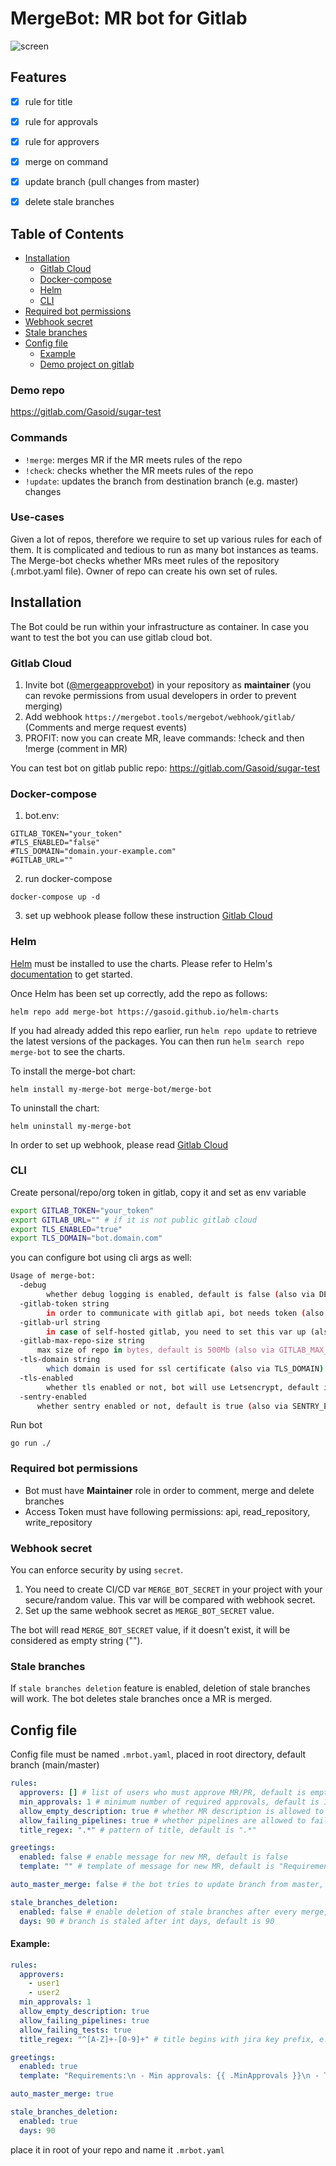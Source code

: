 # MergeBot: MR bot for Gitlab

![screen](screen.webp)

## Features
- [x] rule for title
- [x] rule for approvals
- [x] rule for approvers
- [x] merge on command
- [x] update branch (pull changes from master)
- [x] delete stale branches


## Table of Contents

- [Installation](#installation)
  - [Gitlab Cloud](#gitlab-cloud)
  - [Docker-compose](#Docker-compose)
  - [Helm](#helm)
  - [CLI](#cli)
- [Required bot permissions](#required-bot-permissions)
- [Webhook secret](#webhook-secret)
- [Stale branches](#stale-branches)
- [Config file](#config-file)
  - [Example](#example)
  - [Demo project on gitlab](https://gitlab.com/Gasoid/sugar-test)


### Demo repo

https://gitlab.com/Gasoid/sugar-test

### Commands
- `!merge`: merges MR if the MR meets rules of the repo
- `!check`: checks whether the MR meets rules of the repo
- `!update`: updates the branch from destination branch (e.g. master) changes

### Use-cases
Given a lot of repos,  therefore we require to set up various rules for each of them. It is complicated and tedious to run as many bot instances as teams.
The Merge-bot checks whether MRs meet rules of the repository (.mrbot.yaml file). Owner of repo can create his own set of rules.

## Installation
The Bot could be run within your infrastructure as container.
In case you want to test the bot you can use gitlab cloud bot.


### Gitlab Cloud
1. Invite bot ([@mergeapprovebot](https://gitlab.com/mergeapprovebot)) in your repository as **maintainer** (you can revoke permissions from usual developers in order to prevent merging)
2. Add webhook `https://mergebot.tools/mergebot/webhook/gitlab/` (Comments and merge request events)
3. PROFIT: now you can create MR, leave commands: !check and then !merge (comment in MR)

You can test bot on gitlab public repo: https://gitlab.com/Gasoid/sugar-test

### Docker-compose

1. bot.env:
```
GITLAB_TOKEN="your_token"
#TLS_ENABLED="false"
#TLS_DOMAIN="domain.your-example.com"
#GITLAB_URL=""
```

2. run docker-compose
```
docker-compose up -d
```

3. set up webhook please follow these instruction [Gitlab Cloud](#gitlab-cloud)

### Helm

[Helm](https://helm.sh) must be installed to use the charts.  Please refer to
Helm's [documentation](https://helm.sh/docs) to get started.

Once Helm has been set up correctly, add the repo as follows:

    helm repo add merge-bot https://gasoid.github.io/helm-charts

If you had already added this repo earlier, run `helm repo update` to retrieve
the latest versions of the packages.  You can then run `helm search repo merge-bot` to see the charts.

To install the merge-bot chart:

    helm install my-merge-bot merge-bot/merge-bot

To uninstall the chart:

    helm uninstall my-merge-bot

In order to set up webhook, please read [Gitlab Cloud](#gitlab-cloud)

### CLI

Create personal/repo/org token in gitlab, copy it and set as env variable
```bash
export GITLAB_TOKEN="your_token"
export GITLAB_URL="" # if it is not public gitlab cloud
export TLS_ENABLED="true"
export TLS_DOMAIN="bot.domain.com"
```

you can configure bot using cli args as well:
```bash
Usage of merge-bot:
  -debug
    	whether debug logging is enabled, default is false (also via DEBUG)
  -gitlab-token string
    	in order to communicate with gitlab api, bot needs token (also via GITLAB_TOKEN)
  -gitlab-url string
    	in case of self-hosted gitlab, you need to set this var up (also via GITLAB_URL)
  -gitlab-max-repo-size string
      max size of repo in bytes, default is 500Mb (also via GITLAB_MAX_REPO_SIZE)
  -tls-domain string
    	which domain is used for ssl certificate (also via TLS_DOMAIN)
  -tls-enabled
    	whether tls enabled or not, bot will use Letsencrypt, default is false (also via TLS_ENABLED)
  -sentry-enabled
      whether sentry enabled or not, default is true (also via SENTRY_ENABLED)
```

Run bot
```
go run ./
```

### Required bot permissions
- Bot must have __Maintainer__ role in order to comment, merge and delete branches
- Access Token must have following permissions: api, read_repository, write_repository

### Webhook secret
You can enforce security by using `secret`.

1. You need to create CI/CD var `MERGE_BOT_SECRET` in your project with your secure/random value. This var will be compared with webhook secret.
2. Set up the same webhook secret as `MERGE_BOT_SECRET` value.

The bot will read `MERGE_BOT_SECRET` value, if it doesn't exist, it will be considered as empty string ("").

### Stale branches
If `stale branches deletion` feature is enabled, deletion of stale branches will work.
The bot deletes stale branches once a MR is merged.



## Config file

Config file must be named `.mrbot.yaml`, placed in root directory, default branch (main/master)

```yaml
rules:
  approvers: [] # list of users who must approve MR/PR, default is empty ([])
  min_approvals: 1 # minimum number of required approvals, default is 1
  allow_empty_description: true # whether MR description is allowed to be empty or not, default is true
  allow_failing_pipelines: true # whether pipelines are allowed to fail, default is true
  title_regex: ".*" # pattern of title, default is ".*"

greetings:
  enabled: false # enable message for new MR, default is false
  template: "" # template of message for new MR, default is "Requirements:\n - Min approvals: {{ .MinApprovals }}\n - Title regex: {{ .TitleRegex }}\n\nOnce you've done, send **!merge** command and i will merge it!"

auto_master_merge: false # the bot tries to update branch from master, default is false

stale_branches_deletion:
  enabled: false # enable deletion of stale branches after every merge, default is false
  days: 90 # branch is staled after int days, default is 90
```

#### Example:

```yaml
rules:
  approvers:
    - user1
    - user2
  min_approvals: 1
  allow_empty_description: true
  allow_failing_pipelines: true
  allow_failing_tests: true
  title_regex: "^[A-Z]+-[0-9]+" # title begins with jira key prefix, e.g. SCO-123 My cool Title

greetings:
  enabled: true
  template: "Requirements:\n - Min approvals: {{ .MinApprovals }}\n - Title regex: {{ .TitleRegex }}\n\nOnce you've done, send **!merge** command and i will merge it!"

auto_master_merge: true

stale_branches_deletion:
  enabled: true
  days: 90
```

place it in root of your repo and name it `.mrbot.yaml`
